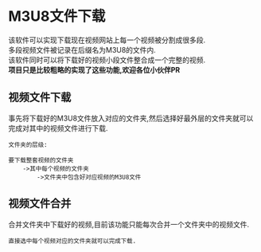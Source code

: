 # M3U8文件下载  

该软件可以实现下载现在视频网站上每一个视频被分割成很多段.  
多段视频文件被记录在后缀名为M3U8的文件内.  
该软件同时可以将下载好的视频小段文件整合成一个完整的视频.  
**项目只是比较粗略的实现了这些功能,欢迎各位小伙伴PR**

## 视频文件下载

事先将下载好的M3U8文件放入对应的文件夹,然后选择好最外层的文件夹就可以完成对其中的视频文件进行下载.
```
文件夹的层级:

要下载整套视频的文件夹
	->其中每个视频的文件夹
		->文件夹中包含好对应视频的M3U8文件
```

## 视频文件合并  

合并文件夹中下载好的视频,目前该功能只能每次合并一个文件夹中的视频文件.  

```
直接选中每个视频对应的文件夹就可以完成下载.
```